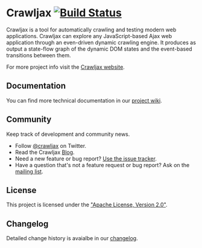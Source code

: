 Crawljax [![Build Status](http://jenkins.crawljax.com/job/crawljax-fullbuild-master/badge/icon)](http://jenkins.crawljax.com/job/crawljax-fullbuild-master/)
========

Crawljax is a tool for automatically crawling and testing modern web applications. 
Crawljax can explore any JavaScript-based Ajax web application through an even-driven dynamic crawling engine. 
It produces as output a state-flow graph of the dynamic DOM states and the event-based transitions between them.

For more project info visit the [Crawljax website](http://crawljax.com).


Documentation
-------------

You can find more technical documentation in our [project wiki](https://github.com/crawljax/crawljax/wiki/). 


Community
---------

Keep track of development and community news.

* Follow [@crawljax](https://twitter.com/crawljax) on Twitter.
* Read the Crawljax [Blog](http://crawljax.com/).
* Need a new feature or bug report? [Use the issue tracker](https://github.com/crawljax/crawljax/issues).
* Have a question that's not a feature request or bug report? Ask on the [mailing list](https://groups.google.com/group/crawljax).

License
-------

This project is licensed under the ["Apache License, Version 2.0"](https://github.com/crawljax/crawljax/blob/master/LICENSE).

Changelog
---------

Detailed change history is avaialbe in our [changelog](https://github.com/crawljax/crawljax/blob/master/CHANGELOG.md).

